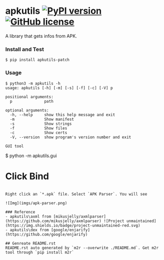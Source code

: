 # apkutils [![PyPI version](https://badge.fury.io/py/apkutils-patch.svg)](https://badge.fury.io/py/apkutils-patch) [![GitHub license](https://img.shields.io/github/license/mikusjelly/apkutils-patch.svg)](https://github.com/mikusjelly/apkutils-patch/blob/master/LICENSE)


A library that gets infos from APK.

### Install and Test

```
$ pip install apkutils-patch
```

### Usage

```
$ python3 -m apkutils -h
usage: apkutils [-h] [-m] [-s] [-f] [-c] [-V] p

positional arguments:
  p              path

optional arguments:
  -h, --help     show this help message and exit
  -m             Show manifest
  -s             Show strings
  -f             Show files
  -c             Show certs
  -V, --version  show program's version number and exit

GUI tool

```
$ python -m apkutils.gui
# Click Bind
```

Right click an `*.apk` file. Select `APK Parser`. You will see

![Img](imgs/apk-parser.png)

### Reference
- apkutils\axml from [mikusjelly/axmlparser](https://github.com/mikusjelly/axmlparser) ![Project unmaintained](https://img.shields.io/badge/project-unmaintained-red.svg)
- apkutils\dex from [google/enjarify](https://github.com/google/enjarify)

## Genreate README.rst
README.rst auto generated by `m2r --overwrite ./README.md`. Get m2r tool through `pip install m2r`